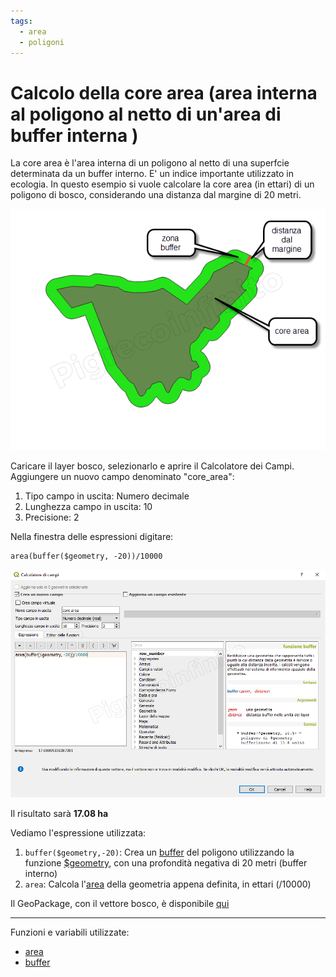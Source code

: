 ```yaml
---
tags:
  - area
  - poligoni
---
```


# Calcolo della core area (area interna al poligono al netto di un'area di buffer interna )

La core area è l'area interna di un poligono al netto di una superfcie determinata da un buffer interno. E' un indice importante utilizzato in ecologia.
In questo esempio si vuole calcolare la core area (in ettari) di un poligono di bosco, considerando una distanza dal margine di 20 metri.

[![](../img/esempi/core_area/img1.png)](../img/esempi/core_area/img1.png)

Caricare il layer bosco, selezionarlo e aprire il Calcolatore dei Campi. Aggiungere un nuovo campo denominato "core_area":
1. Tipo campo in uscita: Numero decimale
2. Lunghezza campo in uscita: 10
3. Precisione: 2

Nella finestra delle espressioni digitare:

```
area(buffer($geometry, -20))/10000
```

[![](../img/esempi/core_area/img2.png)](../img/esempi/core_area/img2.png)

Il risultato sarà **17.08 ha**

Vediamo l'espressione utilizzata:

1. `buffer($geometry,-20)`: Crea un [buffer](../gr_funzioni/geometria/geometria_unico.md#buffer) del poligono utilizzando la funzione [$geometry](../gr_funzioni/geometria/geometria_unico.md#geometry), con una profondità negativa di 20 metri (buffer interno)
2. `area`: Calcola l'[area](../gr_funzioni/geometria/geometria_unico.md#area_1) della geometria appena definita, in ettari (/10000)

Il GeoPackage, con il vettore bosco, è disponibile [qui](../prova_tu/core_area.zip)

---

Funzioni e variabili utilizzate:

* [area](../gr_funzioni/geometria/geometria_unico.md#area_1)
* [buffer](../gr_funzioni/geometria/geometria_unico.md#buffer)
